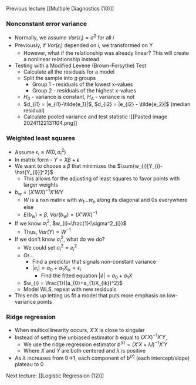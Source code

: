 Previous lecture [[Multiple Diagnostics (10)]]


### Nonconstant error variance
- Normally, we assume $Var(\epsilon_{i})= \sigma^2$ for all $i$
- Previously, if $Var(\epsilon_{i})$ depended on $i$, we transformed on Y
	- However, what if the relationship was already linear? This will create a nonlinear relationship instead
- Testing with a Modified Levene (Brown-Forsythe) Test
	- Calculate all the residuals for a model
	- Split the sample into $g$ groups
		- Group 1 - residuals of the lowest x-values
		- Group 2 - residuals of the highest x-values
	- $H_{0}$ - variance is constant, $H_A$ - variance is not
	- $d_{i1} = |e_{i1}-\tilde{e_1}|$, $d_{i2} = |e_{i2} - \tilde{e_2}|$ (median residual)
	- Calculate pooled variance and test statistic ![[Pasted image 20241122131104.png]]

### Weighted least squares
- Assume $\epsilon_{i} \approx N(0, \sigma^{2}_i)$
- In matrix form - $Y = X\beta + \epsilon$
- We want to choose a $\beta$ that minimizes the $\sum{w_{i}[Y_{i}-\hat{Y_{i}}]^2}$
	- This allows for the adjusting of least squares to favor points with larger weights
- $b_{w} = (X'WX)^{-1}X'WY$
	- $W$ is a nxn matrix with $w_{1}...w_{n}$ along its diagonal and 0s everywhere else
	- $E(b_{w}) = \beta$, $Var(b_{w}) = (X'WX)^{-1}$
- If we know $\sigma^2_{i}$, $w_{i}=\frac{1}{\sigma^2_{i}}$
	- Thus, $Var(Y) = W^{-1}$
- If we don't know $\sigma^2_{i}$, what do we do?
	- We could set $\sigma^{2}_{i}= e^{2}_{i}$
	- Or...
		- Find a predictor that signals non-constant variance 
		- $|e_{i}| = \alpha_{0}+\alpha_{1}X_{ik} = \epsilon_i$
			- Find the fitted equation $|\hat{e}| = a_{0}+ a_{1}X$
	- $w_{i} = \frac{1}{(a_{0}+a_{1}X_{ik})^2}$
	- Model WLS, repeat with new residuals
- This ends up letting us fit a model that puts more emphasis on low-variance points

### Ridge regression
- When multicollinearity occurs, $X'X$ is close to singular
- Instead of setting the unbiased estimator $b$ equal to $(X'X)^{-1}X'Y$,
	- We use the ridge regression estimator $b^{(r)} = (X'X+\lambda I)^{-1}X'Y$
	- Where $X$ and $Y$ are both centered and $\lambda$ is positive
- As $\lambda$ increases from 0->1, each component of $b^{(r)}$ (each intercept/slope) plateau to 0


Next lecture: [[Logistic Regression (12)]]